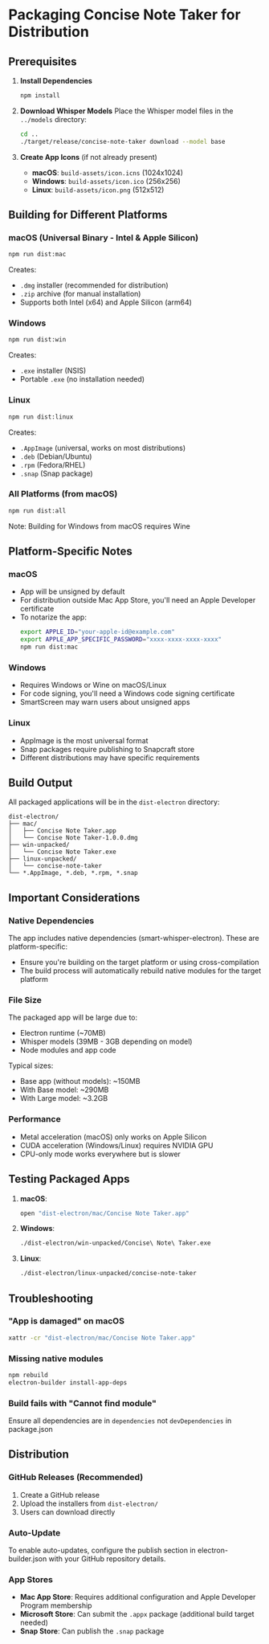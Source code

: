 # Packaging Concise Note Taker for Distribution

## Prerequisites

1. **Install Dependencies**
   ```bash
   npm install
   ```

2. **Download Whisper Models**
   Place the Whisper model files in the `../models` directory:
   ```bash
   cd ..
   ./target/release/concise-note-taker download --model base
   ```

3. **Create App Icons** (if not already present)
   - **macOS**: `build-assets/icon.icns` (1024x1024)
   - **Windows**: `build-assets/icon.ico` (256x256)
   - **Linux**: `build-assets/icon.png` (512x512)

## Building for Different Platforms

### macOS (Universal Binary - Intel & Apple Silicon)
```bash
npm run dist:mac
```
Creates:
- `.dmg` installer (recommended for distribution)
- `.zip` archive (for manual installation)
- Supports both Intel (x64) and Apple Silicon (arm64)

### Windows
```bash
npm run dist:win
```
Creates:
- `.exe` installer (NSIS)
- Portable `.exe` (no installation needed)

### Linux
```bash
npm run dist:linux
```
Creates:
- `.AppImage` (universal, works on most distributions)
- `.deb` (Debian/Ubuntu)
- `.rpm` (Fedora/RHEL)
- `.snap` (Snap package)

### All Platforms (from macOS)
```bash
npm run dist:all
```
Note: Building for Windows from macOS requires Wine

## Platform-Specific Notes

### macOS
- App will be unsigned by default
- For distribution outside Mac App Store, you'll need an Apple Developer certificate
- To notarize the app:
  ```bash
  export APPLE_ID="your-apple-id@example.com"
  export APPLE_APP_SPECIFIC_PASSWORD="xxxx-xxxx-xxxx-xxxx"
  npm run dist:mac
  ```

### Windows
- Requires Windows or Wine on macOS/Linux
- For code signing, you'll need a Windows code signing certificate
- SmartScreen may warn users about unsigned apps

### Linux
- AppImage is the most universal format
- Snap packages require publishing to Snapcraft store
- Different distributions may have specific requirements

## Build Output

All packaged applications will be in the `dist-electron` directory:
```
dist-electron/
├── mac/
│   ├── Concise Note Taker.app
│   └── Concise Note Taker-1.0.0.dmg
├── win-unpacked/
│   └── Concise Note Taker.exe
├── linux-unpacked/
│   └── concise-note-taker
└── *.AppImage, *.deb, *.rpm, *.snap
```

## Important Considerations

### Native Dependencies
The app includes native dependencies (smart-whisper-electron). These are platform-specific:
- Ensure you're building on the target platform or using cross-compilation
- The build process will automatically rebuild native modules for the target platform

### File Size
The packaged app will be large due to:
- Electron runtime (~70MB)
- Whisper models (39MB - 3GB depending on model)
- Node modules and app code

Typical sizes:
- Base app (without models): ~150MB
- With Base model: ~290MB
- With Large model: ~3.2GB

### Performance
- Metal acceleration (macOS) only works on Apple Silicon
- CUDA acceleration (Windows/Linux) requires NVIDIA GPU
- CPU-only mode works everywhere but is slower

## Testing Packaged Apps

1. **macOS**: 
   ```bash
   open "dist-electron/mac/Concise Note Taker.app"
   ```

2. **Windows**:
   ```bash
   ./dist-electron/win-unpacked/Concise\ Note\ Taker.exe
   ```

3. **Linux**:
   ```bash
   ./dist-electron/linux-unpacked/concise-note-taker
   ```

## Troubleshooting

### "App is damaged" on macOS
```bash
xattr -cr "dist-electron/mac/Concise Note Taker.app"
```

### Missing native modules
```bash
npm rebuild
electron-builder install-app-deps
```

### Build fails with "Cannot find module"
Ensure all dependencies are in `dependencies` not `devDependencies` in package.json

## Distribution

### GitHub Releases (Recommended)
1. Create a GitHub release
2. Upload the installers from `dist-electron/`
3. Users can download directly

### Auto-Update
To enable auto-updates, configure the publish section in electron-builder.json with your GitHub repository details.

### App Stores
- **Mac App Store**: Requires additional configuration and Apple Developer Program membership
- **Microsoft Store**: Can submit the `.appx` package (additional build target needed)
- **Snap Store**: Can publish the `.snap` package